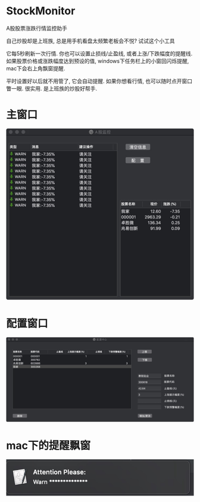 # StockMonitor
A股股票涨跌行情监控助手

自己炒股却是上班族, 总是用手机看盘太频繁老板会不悦? 试试这个小工具 

它每5秒刷新一次行情. 你也可以设置止损线/止盈线, 或者上涨/下跌幅度的提醒线. 如果股票价格或涨跌幅度达到预设的值, windows下任务栏上的小窗回闪烁提醒, mac下会右上角飘窗提醒. 

平时设置好以后就不用管了, 它会自动提醒. 如果你想看行情, 也可以随时点开窗口瞥一眼. 很实用. 是上班族的炒股好帮手.

# 主窗口
![](主窗口.jpg)

# 配置窗口
![](配置窗口.jpg)

# mac下的提醒飘窗
![](mac下的提醒.jpg)



